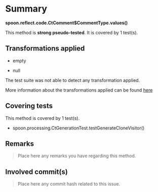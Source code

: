 # Summary
**spoon.reflect.code.CtComment$CommentType.values()**

This method is **strong pseudo-tested**.
It is covered by 1 test(s). 


## Transformations applied

- empty

- null


The test suite was not able to detect any transformation applied.

More information about the transformations applied can be found [here](https://github.com/STAMP-project/pitest-descartes)

## Covering tests
This method is covered by 1 test(s).
* spoon.processing.CtGenerationTest.testGenerateCloneVisitor()


## Remarks
> Place here any remarks you have regarding this method.

## Involved commit(s)

> Place here any commit hash related to this issue.
